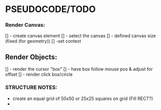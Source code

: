 # PSEUDOCODE/TODO

### Render Canvas:
[] - create canvas element
[] - select the canvas
[] - defined canvas size (fixed (for geometry))
[] -set context

## Render Objects:
[] - render the cursor "box"
[] - have box follow mouse pos & adjust for offset
[] - render click box/circle






### STRUCTURE NOTES:
- create an equal grid of 50x50 or 25x25 squares on grid (Fill RECT?)
- 